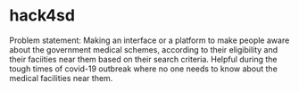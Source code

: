 # hack4sd
Problem statement: 
Making an interface or a platform to make people aware about the government medical schemes, according to their eligibility and their faciities near them based on their search criteria. Helpful during the tough times of covid-19 outbreak where no one needs to know about the medical facilities near them.

